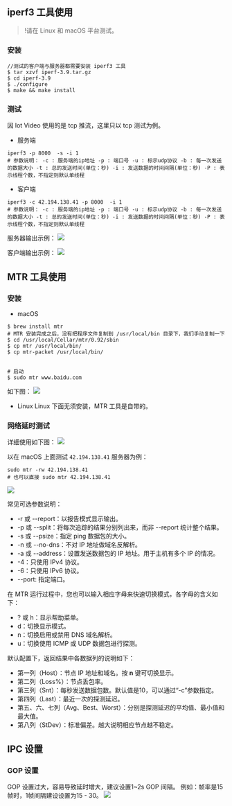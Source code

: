 ## iperf3 工具使用

>!请在 Linux 和 macOS 平台测试。

### 安装

```shell
//测试的客户端与服务器都需要安装 iperf3 工具
$ tar xzvf iperf-3.9.tar.gz
$ cd iperf-3.9
$ ./configure
$ make && make install
```

### 测试

因 Iot Video 使用的是 tcp 推流，这里只以 tcp 测试为例。

- 服务端
```
iperf3 -p 8000  -s -i 1
# 参数说明： -c : 服务端的ip地址 -p : 端口号 -u : 标示udp协议 -b : 每一次发送的数据大小 -t : 总的发送时间(单位：秒) -i : 发送数据的时间间隔(单位：秒) -P : 表示线程个数，不指定则默认单线程
```

- 客户端
```
iperf3 -c 42.194.138.41 -p 8000  -i 1 
# 参数说明： -c : 服务端的ip地址 -p : 端口号 -u : 标示udp协议 -b : 每一次发送的数据大小 -t : 总的发送时间(单位：秒) -i : 发送数据的时间间隔(单位：秒) -P : 表示线程个数，不指定则默认单线程
```

服务器输出示例：
![](https://main.qcloudimg.com/raw/016f3b951646203ecf2ef2e92a8df248.png)

客户端输出示例：
![](https://main.qcloudimg.com/raw/7fe2d8c3461a098038581fa3e6ab4f65.png)


## MTR 工具使用

### 安装

- macOS
```
$ brew install mtr
# MTR 安装完成之后，没有把程序文件复制到 /usr/local/bin 目录下，我们手动复制一下
$ cd /usr/local/Cellar/mtr/0.92/sbin
$ cp mtr /usr/local/bin/
$ cp mtr-packet /usr/local/bin/


# 启动
$ sudo mtr www.baidu.com
```
如下图：
![](https://main.qcloudimg.com/raw/28f13536e6ee4dd08603a09fe22224fe.png)

- Linux
  Linux 下面无须安装，MTR 工具是自带的。

### 网络延时测试

详细使用如下图：
![](https://main.qcloudimg.com/raw/780c3dc087610c49b31c04f27c758ae6.png)


以在 macOS 上面测试 `42.194.138.41` 服务器为例：

```
sudo mtr -rw 42.194.138.41
# 也可以直接 sudo mtr 42.194.138.41
```
![](https://main.qcloudimg.com/raw/7edec3886b18f4a74410cbf5c7e3a818.png)

常见可选参数说明：
- -r 或 --report：以报告模式显示输出。
- -p 或 --split：将每次追踪的结果分别列出来，而非 --report 统计整个结果。
- -s 或 --psize：指定 ping 数据包的大小。
- -n 或 --no-dns：不对 IP 地址做域名反解析。
- -a 或 --address：设置发送数据包的 IP 地址。用于主机有多个 IP 的情况。
- -4：只使用 IPv4 协议。
- -6：只使用 IPv6 协议。
-  --port: 指定端口。

在 MTR 运行过程中，您也可以输入相应字母来快速切换模式，各字母的含义如下：
- ? 或 h：显示帮助菜单。
- d：切换显示模式。
- n：切换启用或禁用 DNS 域名解析。
- u：切换使用 ICMP 或 UDP 数据包进行探测。


默认配置下，返回结果中各数据列的说明如下：
- 第一列（Host）：节点 IP 地址和域名。按  **n**  键可切换显示。
- 第二列（Loss%）：节点丢包率。
- 第三列（Snt）：每秒发送数据包数。默认值是10，可以通过“-c”参数指定。
- 第四列（Last）：最近一次的探测延迟。
- 第五、六、七列（Avg、Best、Worst）：分别是探测延迟的平均值、最小值和最大值。
- 第八列（StDev）：标准偏差。越大说明相应节点越不稳定。

## IPC 设置

### GOP 设置

GOP 设置过大，容易导致延时增大，建议设置1~2s GOP 间隔。
例如：帧率是15帧时，1帧间隔建设设置为15 - 30。
![](https://main.qcloudimg.com/raw/61b1e5d9d4caa5a95882a579b4a53ac9.png)

